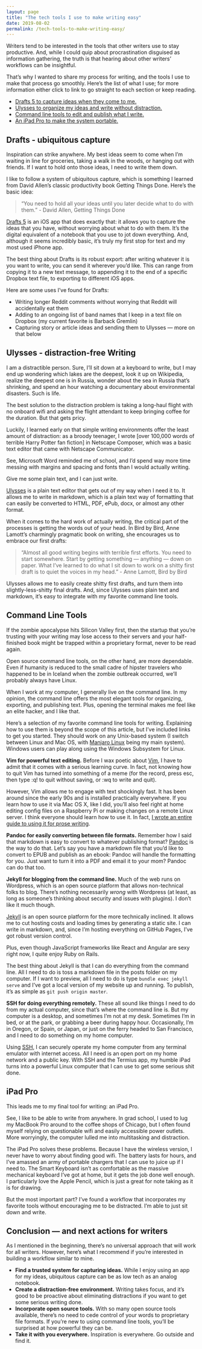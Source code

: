 ```yaml
---
layout: page
title: "The tech tools I use to make writing easy"
date: 2019-08-02
permalink: /tech-tools-to-make-writing-easy/
---
```


Writers tend to be interested in the tools that other writers use to stay productive. And, while I could quip about procrastination disguised as information gathering, the truth is that hearing about other writers’ workflows can be insightful.

That’s why I wanted to share my process for writing, and the tools I use to make that process go smoothly. Here’s the list of what I use; for more information either click to link to go straight to each section or keep reading.

- [Drafts 5 to capture ideas when they come to me.](#drafts---ubiquitous-capture)
- [Ulysses to organize my ideas and write without distraction.](#ulysses---distraction-free-writing)
- [Command line tools to edit and publish what I write.](#command-line-tools)
- [An iPad Pro to make the system portable.](#ipad-pro)

## Drafts - ubiquitous capture

Inspiration can strike anywhere. My best ideas seem to come when I’m waiting in line for groceries, taking a walk in the woods, or hanging out with friends. If I want to hold onto those ideas, I need to write them down.

I like to follow a system of ubiquitous capture, which is something I learned from David Allen’s classic productivity book Getting Things Done. Here’s the basic idea:

> “You need to hold all your ideas until you later decide what to do with them.” - David Allen, Getting Things Done

[Drafts 5](https://getdrafts.com/) is an iOS app that does exactly that: it allows you to capture the ideas that you have, without worrying about what to do with them. It’s the digital equivalent of a notebook that you use to jot down everything. And, although it seems incredibly basic, it’s truly my first stop for text and my most used iPhone app.

The best thing about Drafts is its robust export: after writing whatever it is you want to write, you can send it wherever you’d like. This can range from copying it to a new text message, to appending it to the end of a specific Dropbox text file, to exporting to different iOS apps. 

Here are some uses I’ve found for Drafts:

- Writing longer Reddit comments without worrying that Reddit will accidentally eat them
- Adding to an ongoing list of band names that I keep in a text file on Dropbox (my current favorite is Barback Gremlin)
- Capturing story or article ideas and sending them to Ulysses — more on that below

## Ulysses - distraction-free Writing

I am a distractible person. Sure, I’ll sit down at a keyboard to write, but I may end up wondering which lakes are the deepest, look it up on Wikipedia, realize the deepest one is in Russia, wonder about the sea in Russia that’s shrinking, and spend an hour watching a documentary about environmental disasters. Such is life.

The best solution to the distraction problem is taking a long-haul flight with no onboard wifi and asking the flight attendant to keep bringing coffee for the duration. But that gets pricy.

Luckily, I learned early on that simple writing environments offer the least amount of distraction: as a broody teenager, I wrote [over 100,000 words of terrible Harry Potter fan fiction] in Netscape Composer, which was a basic text editor that came with Netscape Communicator. 

See, Microsoft Word reminded me of school, and I’d spend way more time messing with margins and spacing and fonts than I would actually writing. 

Give me some plain text, and I can just write.
	
[Ulysses](https://ulysses.app/) is a plain text editor that gets out of my way when I need it to. It allows me to write in markdown, which is a plain text way of formatting that can easily be converted to HTML, PDF, ePub, docx, or almost any other format.

When it comes to the hard work of actually writing, the critical part of the processes is getting the words out of your head. In Bird by Bird, Anne Lamott’s charmingly pragmatic book on writing, she encourages us to embrace our first drafts:

> “Almost all good writing begins with terrible first efforts. You need to start somewhere. Start by getting something — anything — down on paper. What I’ve learned to do what I sit down to work on a shitty first draft is to quiet the voices in my head.” - Anne Lamott, Bird by Bird

Ulysses allows me to easily create shitty first drafts, and turn them into slightly-less-shitty final drafts. And, since Ulysses uses plain text and markdown, it’s easy to integrate with my favorite command line tools.

## Command Line Tools

If the zombie apocalypse hits Silicon Valley first, then the startup that you’re trusting with your writing may lose access to their servers and your half-finished book might be trapped within a proprietary format, never to be read again.

Open source command line tools, on the other hand, are more dependable. Even if humanity is reduced to the small cadre of hipster travelers who happened to be in Iceland when the zombie outbreak occurred, we’ll probably always have Linux.

When I work at my computer, I generally live on the command line. In my opinion, the command line offers the most elegant tools for organizing, exporting, and publishing text. Plus, opening the terminal makes me feel like an elite hacker, and I like that.

Here’s a selection of my favorite command line tools for writing. Explaining how to use them is beyond the scope of this article, but I’ve included links to get you started. They should work on any Unix-based system (I switch between Linux and Mac OS, with [Manjaro Linux](https://manjaro.org/) being my main system). Windows users can play along using the Windows Subsystem for Linux.

**Vim for powerful text editing.** Before I wax poetic about [Vim](https://www.vim.org/), I have to admit that it comes with a serious learning curve. In fact, not knowing how to quit Vim has turned into something of a meme (for the record, press esc, then type :q! to quit without saving, or :wq to write and quit).

However, Vim allows me to engage with text shockingly fast. It has been around since the early 90s and is installed practically everywhere. If you learn how to use it via Mac OS X, like I did, you’ll also feel right at home editing config files on a Raspberry Pi or making changes on a remote Linux server. I think everyone should learn how to use it. In fact, [I wrote an entire guide to using it for prose writing](/custom-workspaces-for-writing-and-coding-in-vim/).

**Pandoc for easily converting between file formats.** Remember how I said that markdown is easy to convert to whatever publishing format? [Pandoc](https://pandoc.org/) is the way to do that. Let’s say you have a markdown file that you’d like to convert to EPUB and publish as an ebook: Pandoc will handle the formatting for you. Just want to turn it into a PDF and email it to your mom? Pandoc can do that too.

**Jekyll for blogging from the command line.** Much of the web runs on Wordpress, which is an open source platform that allows non-technical folks to blog. There’s nothing necessarily *wrong* with Wordpress (at least, as long as someone’s thinking about security and issues with plugins). I don’t like it much though.

[Jekyll](https://jekyllrb.com/) is an open source platform for the more technically inclined. It allows me to cut hosting costs and loading times by generating a static site. I can write in markdown, and, since I’m hosting everything on GitHub Pages, I’ve got robust version control. 

Plus, even though JavaScript frameworks like React and Angular are sexy right now, I quite enjoy Ruby on Rails.

The best thing about Jekyll is that I can do everything from the command line. All I need to do is toss a markdown file in the posts folder on my computer. If I want to preview, all I need to do is type `bundle exec jekyll serve` and I’ve got a local version of my website up and running. To publish, it’s as simple as `git push origin master`.

**SSH for doing everything remotely.** These all sound like things I need to do from my actual computer, since that’s where the command line is. But my computer is a desktop, and sometimes I’m not at my desk. Sometimes I’m in bed, or at the park, or grabbing a beer during happy hour. Occasionally, I’m in Oregon, or Spain, or Japan, or just on the ferry headed to San Francisco, and I need to do something on my home computer.

Using [SSH](https://en.wikipedia.org/wiki/Secure_Shell), I can securely operate my home computer from any terminal emulator with internet access. All I need is an open port on my home network and a public key. With SSH and the Termius app, my humble iPad turns into a powerful Linux computer that I can use to get some serious shit done.

## iPad Pro
	
This leads me to my final tool for writing: an iPad Pro.

See, I like to be able to write from anywhere. In grad school, I used to lug my MacBook Pro around to the coffee shops of Chicago, but I often found myself relying on questionable wifi and easily accessible power outlets. More worryingly, the computer lulled me into multitasking and distraction.

The iPad Pro solves these problems. Because I have the wireless version, I never have to worry about finding good wifi. The battery lasts for hours, and I’ve amassed an army of portable chargers that I can use to juice up if I need to. The Smart Keyboard isn’t as comfortable as the massive mechanical keyboard I’ve got at home, but it gets the job done well enough. I particularly love the Apple Pencil, which is just a great for note taking as it is for drawing.

But the most important part? I’ve found a workflow that incorporates my favorite tools without encouraging me to be distracted. I’m able to just sit down and write.

## Conclusion — and next actions for writers

As I mentioned in the beginning, there’s no universal approach that will work for all writers. However, here’s what I recommend if you’re interested in building a workflow similar to mine.

 - **Find a trusted system for capturing ideas.** While I enjoy using an app for my ideas, ubiquitous capture can be as low tech as an analog notebook.
- **Create a distraction-free environment.** Writing takes focus, and it’s good to be proactive about eliminating distractions if you want to get some serious writing done.
- **Incorporate open source tools.** With so many open source tools available, there’s no need to cede control of your words to proprietary file formats. If you’re new to using command line tools, you’ll be surprised at how powerful they can be.
- **Take it with you everywhere.** Inspiration is everywhere. Go outside and find it.
